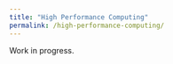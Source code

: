 ```yaml
---
title: "High Performance Computing"
permalink: /high-performance-computing/
---
```


Work in progress.
